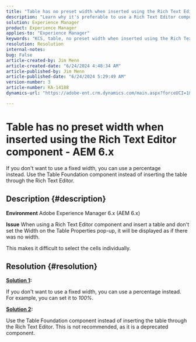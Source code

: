 ```yaml
---
title: "Table has no preset width when inserted using the Rich Text Editor component - AEM 6.x"
description: "Learn why it's preferable to use a Rich Text Editor component instead of inserting a table through the Rich Text Editor."
solution: Experience Manager
product: Experience Manager
applies-to: "Experience Manager"
keywords: "KCS, table, no preset width when inserted using the Rich Text Editor component, AEM 6.x, Adobe Experience Manager 6.x, Troubleshooting"
resolution: Resolution
internal-notes: 
bug: False
article-created-by: Jim Menn
article-created-date: "6/24/2024 4:48:34 AM"
article-published-by: Jim Menn
article-published-date: "6/24/2024 5:29:49 AM"
version-number: 3
article-number: KA-14188
dynamics-url: "https://adobe-ent.crm.dynamics.com/main.aspx?forceUCI=1&pagetype=entityrecord&etn=knowledgearticle&id=6917cdfe-e431-ef11-8409-000d3a5a67ba"

---
```

# Table has no preset width when inserted using the Rich Text Editor component - AEM 6.x


If you don't want to use a fixed width, you can use a percentage instead. Use the Table Foundation component instead of inserting the table through the Rich Text Editor.

## Description {#description}


<b>Environment</b>
Adobe Experience Manager 6.x (AEM 6.x)

<b>Issue</b>
When using a Rich Text Editor component and insert a table and don't set the Width on the Table Properties pop-up, it will be displayed as if there was no width.

This makes it difficult to select the cells individually.


## Resolution {#resolution}


<b><u>Solution 1</u>:</b>

If you don't want to use a fixed width, you can use a percentage instead. For example, you can set it to *100%*.

<b><u>Solution 2</u>:</b>

Use the Table Foundation component instead of inserting the table through the Rich Text Editor. This is not recommended, as it is a deprecated component.
